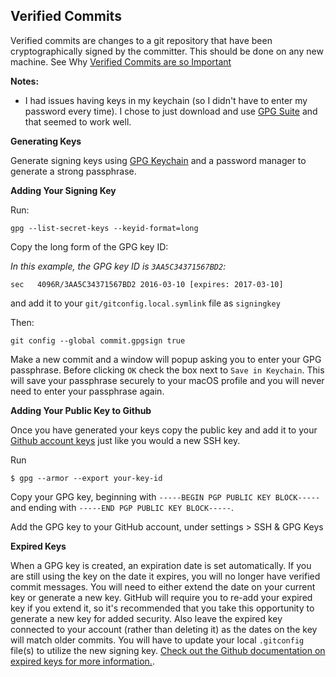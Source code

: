## Verified Commits
Verified commits are changes to a git repository that have been cryptographically signed by the committer. This should be done on any new machine. See Why [Verified Commits are so Important][why-verified-is-important]

**Notes:**
- I had issues having keys in my keychain (so I didn't have to enter my password every time). I chose to just download and use [GPG Suite][gpg-suite] and that seemed to work well. 

**Generating Keys**

Generate signing keys using [GPG Keychain][gh-gpg] and a password manager to generate a strong passphrase.

**Adding Your Signing Key**

Run: 

    gpg --list-secret-keys --keyid-format=long

Copy the long form of the GPG key ID:

*In this example, the GPG key ID is `3AA5C34371567BD2`:*

```
sec   4096R/3AA5C34371567BD2 2016-03-10 [expires: 2017-03-10]
```

and add it to your `git/gitconfig.local.symlink` file as `signingkey`

Then:

    git config --global commit.gpgsign true

Make a new commit and a window will popup asking you to enter your GPG passphrase. Before clicking `OK` check the box next to `Save in Keychain`. This will save your passphrase securely to your macOS profile and you will never need to enter your passphrase again.

**Adding Your Public Key to Github**

Once you have generated your keys copy the public key and add it to your [Github account keys][github-account-keys] just like you would a new SSH key.

Run

    $ gpg --armor --export your-key-id

Copy your GPG key, beginning with `-----BEGIN PGP PUBLIC KEY BLOCK-----` and ending with `-----END PGP PUBLIC KEY BLOCK-----`.

Add the GPG key to your GitHub account, under settings > SSH & GPG Keys

**Expired Keys**

When a GPG key is created, an expiration date is set automatically. If you are still using the key on the date it expires, you will no longer have verified commit messages. You will need to either extend the date on your current key or generate a new key. GitHub will require you to re-add your expired key if you extend it, so it's recommended that you take this opportunity to generate a new key for added security. Also leave the expired key connected to your account (rather than deleting it) as the dates on the key will match older commits. You will have to update your local `.gitconfig` file(s) to utilize the new signing key. [Check out the Github documentation on expired keys for more information.][github-expired-gpg].

[why-verified-is-important]: https://github.com/sparkbox/standard/pull/64
[gpg-tools-website]: https://gpgtools.org/
[github-account-keys]: https://github.com/settings/keys
[github-expired-gpg]: https://docs.github.com/en/github/authenticating-to-github/updating-an-expired-gpg-key
[sb_post]:https://github.com/sparkbox/standard/blob/1ca790bf2e5d553264b5d746ab3a9c91a6ffb766/security/security_policy_compliance/verified-commits.md
[gh-gpg]:https://docs.github.com/en/authentication/managing-commit-signature-verification/generating-a-new-gpg-key
[gpg-suite]:https://gpgtools.org/